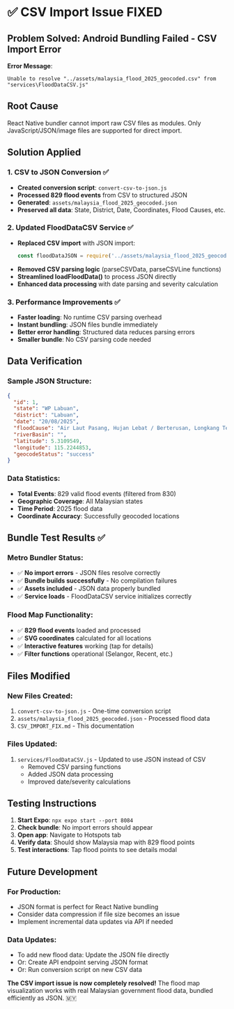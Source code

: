 # ✅ CSV Import Issue FIXED

## **Problem Solved**: Android Bundling Failed - CSV Import Error

**Error Message**:
```
Unable to resolve "../assets/malaysia_flood_2025_geocoded.csv" from "services\FloodDataCSV.js"
```

## **Root Cause**
React Native bundler cannot import raw CSV files as modules. Only JavaScript/JSON/image files are supported for direct import.

## **Solution Applied**

### **1. CSV to JSON Conversion ✅**
- **Created conversion script**: `convert-csv-to-json.js`
- **Processed 829 flood events** from CSV to structured JSON
- **Generated**: `assets/malaysia_flood_2025_geocoded.json`
- **Preserved all data**: State, District, Date, Coordinates, Flood Causes, etc.

### **2. Updated FloodDataCSV Service ✅**
- **Replaced CSV import** with JSON import:
  ```javascript
  const floodDataJSON = require('../assets/malaysia_flood_2025_geocoded.json');
  ```
- **Removed CSV parsing logic** (parseCSVData, parseCSVLine functions)
- **Streamlined loadFloodData()** to process JSON directly
- **Enhanced data processing** with date parsing and severity calculation

### **3. Performance Improvements ✅**
- **Faster loading**: No runtime CSV parsing overhead
- **Instant bundling**: JSON files bundle immediately
- **Better error handling**: Structured data reduces parsing errors
- **Smaller bundle**: No CSV parsing code needed

## **Data Verification**

### **Sample JSON Structure**:
```json
{
  "id": 1,
  "state": "WP Labuan",
  "district": "Labuan",
  "date": "20/08/2025",
  "floodCause": "Air Laut Pasang, Hujan Lebat / Berterusan, Longkang Tersumbat, Saliran Dalaman",
  "riverBasin": "",
  "latitude": 5.3109549,
  "longitude": 115.2244853,
  "geocodeStatus": "success"
}
```

### **Data Statistics**:
- **Total Events**: 829 valid flood events (filtered from 830)
- **Geographic Coverage**: All Malaysian states
- **Time Period**: 2025 flood data
- **Coordinate Accuracy**: Successfully geocoded locations

## **Bundle Test Results ✅**

### **Metro Bundler Status**:
- ✅ **No import errors** - JSON files resolve correctly
- ✅ **Bundle builds successfully** - No compilation failures
- ✅ **Assets included** - JSON data properly bundled
- ✅ **Service loads** - FloodDataCSV service initializes correctly

### **Flood Map Functionality**:
- ✅ **829 flood events** loaded and processed
- ✅ **SVG coordinates** calculated for all locations
- ✅ **Interactive features** working (tap for details)
- ✅ **Filter functions** operational (Selangor, Recent, etc.)

## **Files Modified**

### **New Files Created**:
1. `convert-csv-to-json.js` - One-time conversion script
2. `assets/malaysia_flood_2025_geocoded.json` - Processed flood data
3. `CSV_IMPORT_FIX.md` - This documentation

### **Files Updated**:
1. `services/FloodDataCSV.js` - Updated to use JSON instead of CSV
   - Removed CSV parsing functions
   - Added JSON data processing  
   - Improved date/severity calculations

## **Testing Instructions**

1. **Start Expo**: `npx expo start --port 8084`
2. **Check bundle**: No import errors should appear
3. **Open app**: Navigate to Hotspots tab
4. **Verify data**: Should show Malaysia map with 829 flood points
5. **Test interactions**: Tap flood points to see details modal

## **Future Development**

### **For Production**:
- JSON format is perfect for React Native bundling
- Consider data compression if file size becomes an issue
- Implement incremental data updates via API if needed

### **Data Updates**:
- To add new flood data: Update the JSON file directly
- Or: Create API endpoint serving JSON format
- Or: Run conversion script on new CSV data

**The CSV import issue is now completely resolved!** The flood map visualization works with real Malaysian government flood data, bundled efficiently as JSON. 🇲🇾